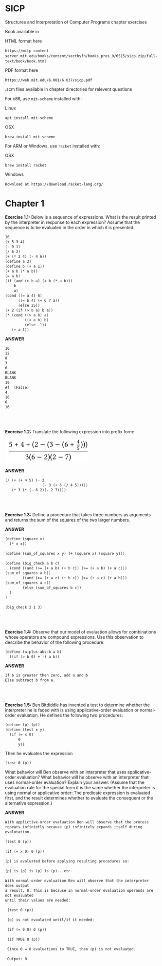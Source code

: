 # SICP
Structures and Interpretation of Computer Programs chapter exercises

Book available in

HTML format here

`https://mitp-content-server.mit.edu/books/content/sectbyfn/books_pres_0/6515/sicp.zip/full-text/book/book.html`

PDF format here

`https://web.mit.edu/6.001/6.037/sicp.pdf`

.scm files available in chapter directories for relevent questions

For x86, use `mit-scheme` installed with:

Linux

`apt install mit-scheme` 

OSX

`brew install mit-scheme`

For ARM or Windows, use `racket` installed with:

OSX

`brew install racket`

Windows

`Download at https://download.racket-lang.org/`

<h1> Chapter 1 </h1> 


**Exercise 1.1:**
Below is a sequence of expressions. What is the result printed by the interpreter in response to each expression? Assume that the sequence is to be evaluated in the order in which it is presented.

```
10
(+ 5 3 4)
(- 9 1)
(/ 6 2)
(+ (* 2 4) (- 4 6))
(define a 3)
(define b (+ a 1))
(+ a b (* a b))
(= a b)
(if (and (> b a) (< b (* a b)))
    b
    a)
(cond ((= a 4) 6)
      ((= b 4) (+ 6 7 a))
      (else 25))
(+ 2 (if (> b a) b a))
(* (cond ((> a b) a)
         ((< a b) b)
         (else -1))
   (+ a 1))
```

**ANSWER**

```
10
12
8
3
6
BLANK
BLANK
19
#f  (False)
4
16
6
16
```
\
\
\
**Exercise 1.2:** Translate the following expression into prefix form:

![](/images/1_2_exp.png)


**ANSWER**

```
(/ (+ (+ 4 5) (- 2
                 (- 3 (+ 6 (/ 4 5)))))
   (* 3 (* (- 6 2)(- 2 7))))
```
\
\
\
**Exercise 1.3:**  Define a procedure that takes three numbers as arguments and returns the sum of the squares of the two larger numbers.

**ANSWER**

```
(define (square x)
  (* x x))

(define (sum_of_squares x y) (+ (square x) (square y)))

(define (big_check a b c)
  (cond ((and (>= (+ a b) (+ b c)) (>= (+ a b) (+ a c))) (sum_of_squares a b))
        ((and (>= (+ a c) (+ b c)) (>= (+ a c) (+ a b))) (sum_of_squares a c))
        (else (sum_of_squares b c))
  )
)

(big_check 2 1 3)
```
\
\
\
**Exercise 1.4:** Observe that our model of evaluation allows for combinations whose operators are compound expressions. Use this observation to describe the behavior of the following procedure:

```
(define (a-plus-abs-b a b)
  ((if (> b 0) + -) a b))
```

**ANSWER**

```
If b is greater then zero, add a and b
Else subtract b from a. 
```
\
\
\
**Exercise 1.5:** Ben Bitdiddle has invented a test to determine whether the interpreter he is faced with is using applicative-order evaluation or normal-order evaluation. He defines the following two procedures:

```
(define (p) (p))
(define (test x y)
  (if (= x 0)
      0
      y))
```

Then he evaluates the expression

```
(test 0 (p))
```

What behavior will Ben observe with an interpreter that uses applicative-order evaluation? What behavior will he observe with an interpreter that uses normal-order evaluation? Explain your answer. (Assume that the evaluation rule for the special form if is the same whether the interpreter is using normal or applicative order: The predicate expression is evaluated first, and the result determines whether to evaluate the consequent or the alternative expression.)

**ANSWER**

```
With applictive-order evaluation Ben will observe that the process 
repeats infinietly because (p) infinitely expands itself during evalutation. 

(test 0 (p))

(if (= x 0) 0 (p))

(p) is evaluated before applying resulting procedures so:

(p) is (p) is (p) is (p)...etc.

With normal-order evaluation Ben will observe that the interpreter does output 
a result, 0. This is because in normal-order evaluation operands are not evaluated
until their values are needed:

 (test 0 (p)) 
  
 (p) is not evaulated until/if it needed:

 (if (= 0 0) 0 (p)) 
  
 (if TRUE 0 (p)) 

 Since 0 = 0 evaluations to TRUE, then (p) is not evaluated. 
  
 Output: 0
```
